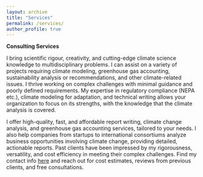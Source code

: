 ```yaml
---
layout: archive
title: "Services"
permalink: /services/
author_profile: true
---
```


**Consulting Services**

I bring scientific rigour, creativity, and cutting-edge climate science knowledge to multidisciplinary problems. I can assist on a variety of projects requiring climate modeling, greenhouse gas accounting, sustainability analysis or recommendations, and other climate-related issues. I thrive working on complex challenges with minimal guidance and poorly defined requirements. My expertise in regulatory compliance (NEPA etc.), climate modeling for adaptation, and technical writing allows your organization to focus on its strengths, with the knowledge that the climate analysis is covered.

I offer high-quality, fast, and affordable report writing, climate change analysis, and greenhouse gas accounting services, tailored to your needs. I also help companies from startups to international consortiums analyze business opportunities involving climate change, providing detailed, actionable reports. Past clients have been impressed by my rigorousness, versatility, and cost efficiency in meeting their complex challenges. Find my contact info [here](https://baldassareclimate.github.io/contact/) and reach out for cost estimates, reviews from previous clients, and free consultations.
